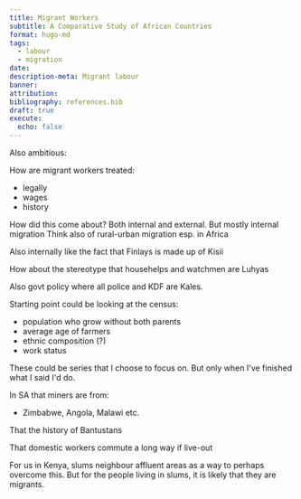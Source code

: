```yaml
---
title: Migrant Workers
subtitle: A Comparative Study of African Countries
format: hugo-md
tags:
  - labour
  - migration
date: 
description-meta: Migrant labour
banner: 
attribution: 
bibliography: references.bib
draft: true
execute:
  echo: false
---
```


Also ambitious: 

How are migrant workers treated:
 - legally
 - wages
 - history


How did this come about?
Both internal and external.
But mostly internal migration
Think also of rural-urban migration esp. in Africa

Also internally like the fact that Finlays is made up of Kisii

How about the stereotype that househelps and watchmen are Luhyas

Also govt policy where all police and KDF are Kales.

Starting point could be looking at the census:
 - population who grow without both parents
 - average age of farmers
 - ethnic composition (?)
 - work status

These could be series that I choose to focus on.
But only when I've finished what I said I'd do.


In SA that miners are from:
- Zimbabwe, Angola, Malawi etc.

That the history of Bantustans

That domestic workers commute a long way if live-out

For us in Kenya, slums neighbour affluent areas as a way to perhaps overcome this. But for the people living in slums, it is likely that they are migrants.
